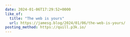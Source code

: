 ```yaml
---
date: 2024-01-06T17:29:52+0000
like_of:
  title: "The web is yours"
  url: https://jamesg.blog/2024/01/06/the-web-is-yours/
posting_method: https://quill.p3k.io/
---
```

